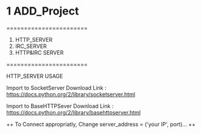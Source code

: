 # 1 ADD_Project


=======================
1. HTTP_SERVER
2. IRC_SERVER
3. HTTP&IRC SERVER


=======================

HTTP_SERVER USAGE

Import to SocketServer  Download Link : https://docs.python.org/2/library/socketserver.html

Import to BaseHTTPSever Download Link : https://docs.python.org/2/library/basehttpserver.html

++
To Connect appropriatly, Change server_address = ('your IP', port)...
++


